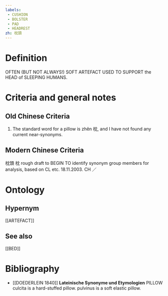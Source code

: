 ```yaml
---
labels: 
 - CUSHION
 - BOLSTER
 - PAD
 - HEADREST
zh: 枕頭
---
```


# Definition
OFTEN (BUT NOT ALWAYS!) SOFT ARTEFACT USED TO SUPPORT the HEAD of SLEEPING HUMANS.
# Criteria and general notes
## Old Chinese Criteria
1. The standard word for a pillow is zhěn 枕, and I have not found any current near-synonyms.
## Modern Chinese Criteria
枕頭
枕
rough draft to BEGIN TO identify synonym group members for analysis, based on CL etc. 18.11.2003. CH ／
# Ontology

## Hypernym
[[ARTEFACT]]
## See also
[[BED]]
# Bibliography
- [[DOEDERLEIN 1840]]
**Lateinische Synonyme und Etymologien** 
PILLOW
culcita is a hard-stuffed pillow.
pulvinus is a soft elastic pillow.